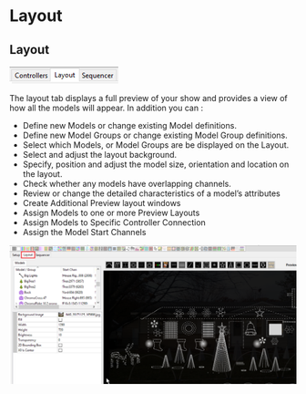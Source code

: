 # Layout

## Layout

![](<../../.gitbook/assets/image (278).png>)



The layout tab displays a full preview of your show and provides a view of how all the models will appear. In addition you can :

* Define new Models or change existing Model definitions.
* Define new Model Groups or change existing Model Group definitions.
* Select which Models, or Model Groups are be displayed on the Layout.
* Select and adjust the layout background.
* Specify, position and adjust the model size, orientation and location on the layout.
* Check whether any models have overlapping channels.
* Review or change the detailed characteristics of a model’s attributes
* Create Additional Preview layout windows
* Assign Models to one or more Preview Layouts
* Assign Models to Specific Controller Connection
* Assign the Model Start Channels

![](<../../.gitbook/assets/image (623) (1).png>)
